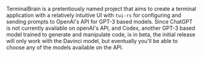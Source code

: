 TerminalBrain is a pretentiously named project that aims to create a terminal application with a relatively intuitive UI with `tui-rs` for configuring and sending prompts to OpenAI's API for GPT-3 based models. Since ChatGPT is not currently available on openAI's API, and Codex, another GPT-3 based model trained to generate and manipulate code, is in beta, the initial release will only work with the Davinci model, but eventually you'll be able to choose any of the models available on the API. 